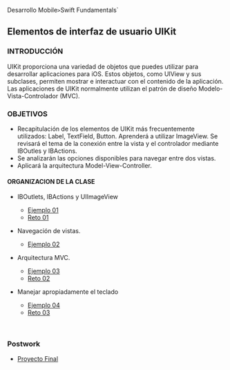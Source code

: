 
Desarrollo Mobile` > `Swift Fundamentals`

## Elementos de interfaz de usuario UIKit 

### INTRODUCCIÓN

UIKit proporciona una variedad de objetos que puedes utilizar para desarrollar aplicaciones para iOS. Estos objetos, como UIView y sus subclases, permiten mostrar e interactuar con el contenido de la aplicación. Las aplicaciones de UIKit normalmente utilizan el patrón de diseño Modelo-Vista-Controlador (MVC).

### OBJETIVOS 

- Recapitulación de los elementos de UIKit más frecuentemente utilizados: Label, TextField, Button. Aprenderá a utilizar ImageView. Se revisará el tema de la conexión entre la vista y el controlador mediante IBOutles y IBActions.
- Se analizarán las opciones disponibles para navegar entre dos vistas.
- Aplicará la arquitectura Model-View-Controller.


#### ORGANIZACION DE LA CLASE 

- IBOutlets, IBActions y UIImageView
  - [Ejemplo 01](Ejemplo-01)
  - [Reto 01](Reto-01)

- Navegación de vistas.
  - [Ejemplo 02](Ejemplo-02)

- Arquitectura MVC.
  - [Ejemplo 03](Ejemplo-03)
  - [Reto 02](Reto-02)

- Manejar apropiadamente el teclado

  - [Ejemplo 04](Ejemplo-04)
  - [Reto 03](Reto-03)

  ​


### Postwork

- [Proyecto Final](Postwork)
